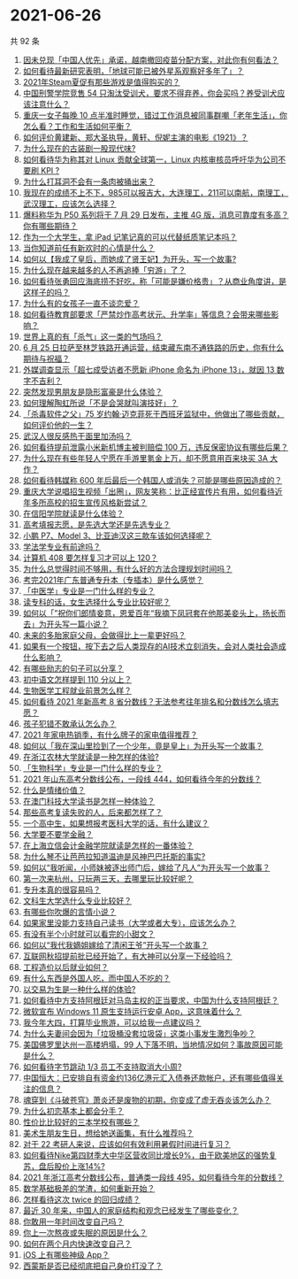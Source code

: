# 2021-06-26

共 92 条

<!-- BEGIN -->
<!-- 最后更新时间 Sat Jun 26 2021 08:11:35 GMT+0800 (China Standard Time) -->

1. [因未兑现「中国人优先」承诺，越南撤回疫苗分配方案，对此你有何看法？](https://www.zhihu.com/question/467422127)
2. [如何看待最新研究表明，「地球可能已被外星系观察好多年了」？](https://www.zhihu.com/question/467357820)
3. [2021年Steam夏促有那些游戏是值得购买的？](https://www.zhihu.com/question/448735697)
4. [中国刑警学院竞售 54
   只淘汰受训犬，要求不得弃养，你会买吗？养受训犬应该注意什么？](https://www.zhihu.com/question/467076616)
5. [重庆一女子每晚 10
   点半准时睡觉，错过工作消息被同事群嘲「老年生活」，你怎么看？工作和生活如何平衡？](https://www.zhihu.com/question/467374229)
6. [如何评价黄建新、郑大圣执导，黄轩、倪妮主演的电影《1921》？](https://www.zhihu.com/question/461704613)
7. [为什么现在的古装剧一股现代味?](https://www.zhihu.com/question/459603184)
8. [如何看待华为称其对 Linux 贡献全球第一，Linux 内核审核员呼吁华为公司不要刷 KPI
   ?](https://www.zhihu.com/question/466395247)
9. [为什么打耳洞不会有一条肉被捅出来？](https://www.zhihu.com/question/304771389)
10. [我现在的成绩不上不下，985可以报吉大，大连理工，211可以南航，南理工，武汉理工，应该怎么选择？](https://www.zhihu.com/question/408865252)
11. [爆料称华为 P50 系列将于 7 月 29 日发布，主推 4G
    版，消息可靠度有多高？你有哪些期待？](https://www.zhihu.com/question/466619748)
12. [作为一个大学生，拿 iPad 记笔记真的可以代替纸质笔记本吗？](https://www.zhihu.com/question/304770209)
13. [当你知道前任有新欢时的心情是什么？](https://www.zhihu.com/question/384997404)
14. [如何以【我成了皇后，而她成了贤王妃】为开头，写一个故事?](https://www.zhihu.com/question/449094157)
15. [为什么现在越来越多的人不再追捧「穷游」了？](https://www.zhihu.com/question/464479994)
16. [如何看待张勇回应海底捞不好吃，称「可能是嫌价格贵」？从商业角度讲，是这样子的吗？](https://www.zhihu.com/question/467212754)
17. [为什么有的女孩子一直不谈恋爱？](https://www.zhihu.com/question/462067413)
18. [如何看待教育部要求「严禁炒作高考状元、升学率」等信息？会带来哪些影响？](https://www.zhihu.com/question/466739033)
19. [世界上真的有「杀气」这一类的气场吗？](https://www.zhihu.com/question/30889739)
20. [6 月 25
    日拉萨至林芝铁路开通运营，结束藏东南不通铁路的历史，你有什么期待与祝福？](https://www.zhihu.com/question/467355627)
21. [外媒调查显示「超七成受访者不愿新 iPhone 命名为 iPhone 13」，就因 13
    数字不吉利？](https://www.zhihu.com/question/466783287)
22. [突然发现男朋友是隐形富豪是什么体验？](https://www.zhihu.com/question/271344191)
23. [如何理解陶虹所说「不是会哭就叫演技好」？](https://www.zhihu.com/question/466270106)
24. [「杀毒软件之父」75
    岁约翰·迈克菲死于西班牙监狱中，他做出了哪些贡献，如何评价他的一生？](https://www.zhihu.com/question/466970484)
25. [武汉人很反感热干面里加汤吗？](https://www.zhihu.com/question/327570954)
26. [如何看待提前泄露小米新机博主被判赔偿 100
    万，违反保密协议有哪些后果？](https://www.zhihu.com/question/467194586)
27. [为什么现在有些年轻人宁愿在手游里氪金上万，却不愿意用百来块买 3A
    大作？](https://www.zhihu.com/question/466910345)
28. [如何看待韩媒称 600
    年后最后一个韩国人或消失？可能是哪些原因造成的？](https://www.zhihu.com/question/466322719)
29. [重庆大学说唱招生视频「出圈」，网友笑称：比正经宣传片有用，如何看待近年多所高校的招生宣传风格新尝试？](https://www.zhihu.com/question/467010930)
30. [在信阳学院就读是什么体验？](https://www.zhihu.com/question/401648957)
31. [高考填报志愿，是先选大学还是先选专业？](https://www.zhihu.com/question/448959184)
32. [小鹏 P7、Model 3、比亚迪汉这三款车该如何选择呢？](https://www.zhihu.com/question/398543524)
33. [学法学专业有前途吗？](https://www.zhihu.com/question/330089148)
34. [计算机 408 要怎样复习才可以上 120？](https://www.zhihu.com/question/379215729)
35. [为什么总觉得时间不够用，有什么好的方法合理规划时间吗？](https://www.zhihu.com/question/466307798)
36. [考完2021年广东普通专升本（专插本）是什么感觉？](https://www.zhihu.com/question/454159652)
37. [「中医学」专业是一门什么样的专业？](https://www.zhihu.com/question/324788447)
38. [读专科的话，女生选择什么专业比较好呢？](https://www.zhihu.com/question/306595000)
39. [如何以「”祝你们郎情妾意，恩爱百年“我摘下凤冠套在他那美妾头上，扬长而去」为开头写一篇小说？](https://www.zhihu.com/question/461013656)
40. [未来的多胎家庭父母，会做得比上一辈更好吗？](https://www.zhihu.com/question/465581886)
41. [如果有一个按钮，按下去之后人类现存的AI技术立刻消失，会对人类社会造成什么影响？](https://www.zhihu.com/question/466856637)
42. [有哪些励志的句子可以分享？](https://www.zhihu.com/question/462072818)
43. [初中语文怎样提到 110 分以上？](https://www.zhihu.com/question/311901970)
44. [生物医学工程就业前景怎么样？](https://www.zhihu.com/question/20295741)
45. [如何看待 2021 年新高考 8
    省分数线？无法参考往年排名和分数线怎么填志愿？](https://www.zhihu.com/question/466819605)
46. [孩子犯错不敢承认怎么办？](https://www.zhihu.com/question/466576477)
47. [2021 年家电热销季，有什么牌子的家电值得推荐？](https://www.zhihu.com/question/467027055)
48. [如何以「我在深山里捡到了一个少年，竟是皇上」为开头写一个故事？](https://www.zhihu.com/question/395667394)
49. [在浙江农林大学就读是一种怎样的体验?](https://www.zhihu.com/question/29538514)
50. [「生物科学」专业是一门什么样的专业？](https://www.zhihu.com/question/324787573)
51. [2021 年山东高考分数线公布，一段线
    444，如何看待今年的分数线？](https://www.zhihu.com/question/466845954)
52. [什么是情绪价值？](https://www.zhihu.com/question/326968879)
53. [在澳门科技大学读书是怎样一种体验？](https://www.zhihu.com/question/28946665)
54. [那些高考复读失败的人，后来都怎样了？](https://www.zhihu.com/question/61504205)
55. [一个高中生，如果想报考医科大学的话，有什么建议？](https://www.zhihu.com/question/312366267)
56. [大学要不要学金融？](https://www.zhihu.com/question/465082063)
57. [在上海立信会计金融学院就读是怎样的一番体验？](https://www.zhihu.com/question/62838644)
58. [为什么琴不让芭芭拉知道温迪是风神巴巴托斯的事实?](https://www.zhihu.com/question/465461958)
59. [如何以“我听闻，小师妹被逐出师门后，嫁给了凡人”为开头写一个故事？](https://www.zhihu.com/question/462632432)
60. [第一次来杭州，只玩两三天，去哪里玩比较好呢？](https://www.zhihu.com/question/35834287)
61. [专升本真的很容易吗？](https://www.zhihu.com/question/458717759)
62. [文科生大学选什么专业比较好？](https://www.zhihu.com/question/433395562)
63. [有哪些你吹爆的言情小说？](https://www.zhihu.com/question/372499759)
64. [如果家里没能力支持自己读书（大学或者大专），应该怎么办？](https://www.zhihu.com/question/464706143)
65. [有没有半个小时就可以看完的小甜文？](https://www.zhihu.com/question/447942198)
66. [如何以“我代我嫡姐嫁给了清闲王爷”开头写一个故事？](https://www.zhihu.com/question/429819296)
67. [互联网秋招提前批已经开始了，有大神可以分享一下经验吗？](https://www.zhihu.com/question/462618672)
68. [工程造价以后就业如何？](https://www.zhihu.com/question/453195740)
69. [有什么东西是外国人吃，而中国人不吃的？](https://www.zhihu.com/question/314472784)
70. [以交易为生是一种什么样的体验?](https://www.zhihu.com/question/455220725)
71. [如何看待中方支持阿根廷对马岛主权的正当要求，中国为什么支持阿根廷？](https://www.zhihu.com/question/467311565)
72. [微软宣布 Windows 11 原生支持运行安卓
    App，这意味着什么？](https://www.zhihu.com/question/467245680)
73. [我今年大四，打算毕业旅游，可以给我一点建议吗？](https://www.zhihu.com/question/460427157)
74. [为什么夫妻间会因为「垃圾桶没套垃圾袋」这类小事发生激烈争吵？](https://www.zhihu.com/question/25831538)
75. [美国佛罗里达州一高楼坍塌，99
    人下落不明，当地情况如何？事故原因可能是什么？](https://www.zhihu.com/question/467303333)
76. [如何看待字节跳动 1/3 员工不支持取消大小周?](https://www.zhihu.com/question/466269557)
77. [中国恒大：已安排自有资金约136亿港元汇入债券还款帐户，还有哪些值得关注的信息？](https://www.zhihu.com/question/467036379)
78. [魂穿到《斗破苍穹》萧炎还是废物的初期，你变成了虚无吞炎该怎么办？](https://www.zhihu.com/question/466670709)
79. [为什么初恋基本上都会分手？](https://www.zhihu.com/question/24684849)
80. [性价比比较好的三本学校有哪些？](https://www.zhihu.com/question/281705993)
81. [美术生朋友生日，想给她送画集，有什么推荐吗？](https://www.zhihu.com/question/393687756)
82. [对于 22 考研人来说，应该如何有效利用暑假时间进行复习？](https://www.zhihu.com/question/467052889)
83. [如何看待Nike第四财季大中华区营收同比增长9%，由于欧美地区的强势复苏，盘后股价上涨14%?](https://www.zhihu.com/question/467305457)
84. [2021 年浙江高考分数线公布，普通类一段线
    495，如何看待今年的分数线？](https://www.zhihu.com/question/466845767)
85. [数学基础极差的学渣，如何重新开始？](https://www.zhihu.com/question/38656943)
86. [怎样看待这次 twice 的回归成绩？](https://www.zhihu.com/question/464529405)
87. [最近 30 年来，中国人的家庭结构和观念已经发生了哪些变化？](https://www.zhihu.com/question/465583973)
88. [你敢用一年时间改变自己吗？](https://www.zhihu.com/question/437098355)
89. [你上一次熬夜或失眠的原因是什么？](https://www.zhihu.com/question/467083147)
90. [如何在两个月内快速改变自己？](https://www.zhihu.com/question/451986493)
91. [iOS 上有哪些神级 App？](https://www.zhihu.com/question/27699000)
92. [西蒙斯是否已经彻底把自己身价打没了？](https://www.zhihu.com/question/466309949)

<!-- END -->
